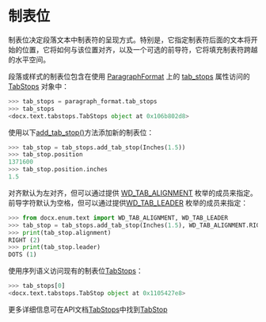 # 制表位

[ParagraphFormat]: ../api/text_paragraph_format.md
[tab_stops]: ../api/text_paragraph_format.md#tab_stops
[TabStops]: ../api/text_tab_stops_object.md
[add_tab_stop()]: ../api/text_tab_stops_object.md#add_tab_stop
[WD_TAB_ALIGNMENT]: ../api/enum_wd_tab_alignment.md
[WD_TAB_LEADER]: ../api/enum_wd_tab_leader.md
[TabStop]: ../api/text_tab_stop_object.md

制表位决定段落文本中制表符的呈现方式。特别是，它指定制表符后面的文本将开始的位置，它将如何与该位置对齐，以及一个可选的前导符，它将填充制表符跨越的水平空间。

段落或样式的制表位包含在使用 [ParagraphFormat] 上的 [tab_stops] 属性访问的 [TabStops] 对象中：

```python
>>> tab_stops = paragraph_format.tab_stops
>>> tab_stops
<docx.text.tabstops.TabStops object at 0x106b802d8>
```

使用以下[add_tab_stop()]方法添加新的制表位：

```python
>>> tab_stop = tab_stops.add_tab_stop(Inches(1.5))
>>> tab_stop.position
1371600
>>> tab_stop.position.inches
1.5
```

对齐默认为左对齐，但可以通过提供 [WD_TAB_ALIGNMENT] 枚举的成员来指定。前导字符默认为空格，但可以通过提供[WD_TAB_LEADER] 枚举的成员来指定：

```python
>>> from docx.enum.text import WD_TAB_ALIGNMENT, WD_TAB_LEADER
>>> tab_stop = tab_stops.add_tab_stop(Inches(1.5), WD_TAB_ALIGNMENT.RIGHT, WD_TAB_LEADER.DOTS)
>>> print(tab_stop.alignment)
RIGHT (2)
>>> print(tab_stop.leader)
DOTS (1)
```

使用序列语义访问现有的制表位[TabStops]：

```python
>>> tab_stops[0]
<docx.text.tabstops.TabStop object at 0x1105427e8>
```

更多详细信息可在API文档[TabStops]中找到[TabStop]
